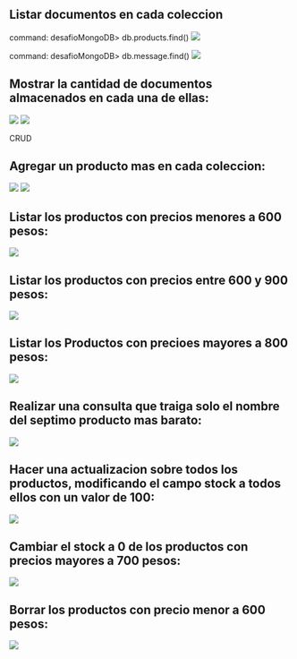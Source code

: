 ## Listar documentos en cada coleccion
command: desafioMongoDB> db.products.find()
![](img/products1.png)

command: desafioMongoDB> db.message.find()
![](img/message1.png)


## Mostrar la cantidad de documentos almacenados en cada una de ellas:
![](img/documentos%20productos.png)
![](img/documentos%20message.png)


CRUD

## Agregar un producto mas en cada coleccion:
![](img/insertOneProducts.png)
![](img/insertOnemessage.png)

## Listar los productos con precios menores a 600 pesos:
![](img/products%20menor%20a%20600.png)

## Listar los productos con precios entre 600 y 900 pesos:
![](img/valores%20entre%20600%20y%20900.png)

## Listar los Productos con precioes mayores a 800 pesos:
![](img/valores%20mayores%20a%20800.png)

## Realizar una consulta que traiga solo el nombre del septimo producto mas barato:
![](img/nombredel%20septimo%20producto%20mas%20barato.png)

## Hacer una actualizacion sobre todos los productos, modificando el campo stock a todos ellos con un valor de 100:
![](img/cambiar%20stock%20a%20100%20a%20todos.png)

## Cambiar el stock a 0 de los productos con precios mayores a 700 pesos:
![](img/cambiar%20el%20stock%20a0%20%20mayor%20a%20700%20pesos.png)

## Borrar los productos con precio menor a 600 pesos:
![](img/borrar%20productos%20con%20precios%20menores%20a%20600.png)



